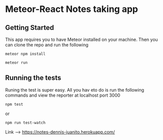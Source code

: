 # Meteor-React Notes taking app 

## Getting Started

This app requires you to have Meteor installed on your machine. Then you can clone the repo and run the following


```
meteor npm install
```

```
meteor run
```

## Running the tests

Runing the test is super easy. All you hav eto do is run the following commands and view the reporter at localhost port 3000

```
npm test
```

or

```
npm run test-watch
```

Link --> https://notes-dennis-juanito.herokuapp.com/

